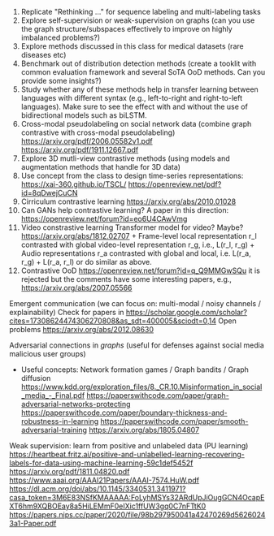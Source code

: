 1. Replicate "Rethinking ..." for sequence labeling and multi-labeling tasks
2. Explore self-supervision or weak-supervision on graphs (can you use the graph structure/subspaces effectively to improve on highly imbalanced problems?)
3. Explore methods discussed in this class for medical datasets (rare diseases etc)
4. Benchmark out of distribution detection methods (create a tooklit with common evaluation framework and several SoTA OoD methods. Can you provide some insights?)
5. Study whether any of these methods help in transfer learning between languages with different syntax (e.g., left-to-right and right-to-left languages). Make sure to see the effect with and without the use of bidirectional models such as biLSTM.
6. Cross-modal pseudolabeling on social network data (combine graph contrastive with cross-modal pseudolabeling) https://arxiv.org/pdf/2006.05582v1.pdf https://arxiv.org/pdf/1911.12667.pdf
7. Explore 3D mutli-view contrastive methods (using models and augmentation methods that handle for 3D data)
8. Use concept from the class to design time-series representations: https://xai-360.github.io/TSCL/ https://openreview.net/pdf?id=8qDwejCuCN 
9. Cirriculum contrastive learning https://arxiv.org/abs/2010.01028
10. Can GANs help contrastive learning? A paper in this direction: https://openreview.net/forum?id=eo6U4CAwVmg
12. Video constrastive learning Transformer model for video? Maybe? https://arxiv.org/abs/1812.02707 + Frame-level local representation r_l contrasted with global video-level representation r_g, i.e., L(r_l, r_g) + Audio representations r_a contrasted with global and local, i.e. L(r_a, r_g) + L(r_a, r_l) or do similar as above.
13. Contrastive OoD  https://openreview.net/forum?id=q_Q9MMGwSQu it is rejected but the comments have some interesting papers, e.g., https://arxiv.org/abs/2007.05566 

Emergent communication (we can focus on: multi-modal / noisy channels / explainability)
Check for papers in https://scholar.google.com/scholar?cites=17308624474306270808&as_sdt=400005&sciodt=0,14
Open problems https://arxiv.org/abs/2012.08630

Adversarial connections in *graphs* (useful for defenses against social media malicious user groups)
- Useful concepts: Network formation games / Graph bandits / Graph diffusion
https://www.kdd.org/exploration_files/8._CR.10.Misinformation_in_social_media_-_Final.pdf
https://paperswithcode.com/paper/graph-adversarial-networks-protecting
https://paperswithcode.com/paper/boundary-thickness-and-robustness-in-learning
https://paperswithcode.com/paper/smooth-adversarial-training
https://arxiv.org/abs/1805.04807

Weak supervision: learn from positive and unlabeled data (PU learning)
https://heartbeat.fritz.ai/positive-and-unlabelled-learning-recovering-labels-for-data-using-machine-learning-59c1def5452f
https://arxiv.org/pdf/1811.04820.pdf
https://www.aaai.org/AAAI21Papers/AAAI-7574.HuW.pdf
https://dl.acm.org/doi/abs/10.1145/3340531.3411971?casa_token=3M6E83NSfKMAAAAA:FoLyhMSYs32ARdUpJiOugGCN4OcapEXT6hm9XQBOEay8a5HiLEMmF0eIXic1ffUW3gq0C7nFTtK0
https://papers.nips.cc/paper/2020/file/98b297950041a42470269d56260243a1-Paper.pdf
